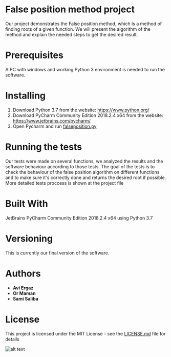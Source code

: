 # False position method project
Our project demonstrates the False position method, which is a method of finding roots of a given function. We will present the algorithm of the method and explain the needed steps to get the desired result.

# Prerequisites
A PC with windows and working Python 3 environment is needed to run the software.

# Installing

1. Download Python 3.7 from the website: https://www.python.org/
2. Download PyCharm Community Edition 2018.2.4 x64 from the website: https://www.jetbrains.com/pycharm/
3. Open Pycharm and run [falseposition.py](falseposition.py)

# Running the tests
Our tests were made on several functions, we analyzed the results and the software behaviour according to those tests.
The goal of the tests is to check the behaviour of the false position algorithm on different functions and to make sure it's correctly done and returns the desired root if possible.
More detailed tests proccess is shown at the project file

# Built With

JetBrains PyCharm Community Edition 2018.2.4 x64 using Python 3.7

# Versioning
This is currently our final version of the software.
 
# Authors
* **Avi Ergaz**
* **Or Maman**
* **Sami Saliba**

# License

This project is licensed under the MIT License - see the [LICENSE.md](LICENSE.md) file for details


![alt text]()
